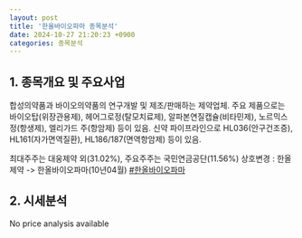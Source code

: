 ```yaml
---
layout: post
title: '한올바이오파마 종목분석'
date: 2024-10-27 21:20:23 +0900
categories: 종목분석
---
```


## 1. 종목개요 및 주요사업

합성의약품과 바이오의약품의 연구개발 및 제조/판매하는 제약업체. 주요 제품으로는 바이오탑(위장관용제), 헤어그로정(탈모치료제), 알파본연질캡슐(비타민제), 노르믹스정(항생제), 엘리가드 주(항암제) 등이 있음. 신약 파이프라인으로 HL036(안구건조증), HL161(자가면역질환), HL186/187(면역항암제) 등이 있음.

최대주주는 대웅제약 외(31.02%), 주요주주는 국민연금공단(11.56%) 상호변경 : 한올제약 -> 한올바이오파마(10년04월)
[#한올바이오파마](#)

## 2. 시세분석

No price analysis available
